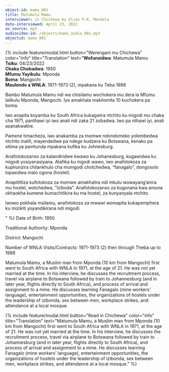 ```yaml
---
object-id: mamu_001
title: Matumula Mamu
interviewer: in Chichewa by Elias P.K. Mandala
date-interviewed: April 23, 2022
av_source: mp3
audiovideo-id: /objects/mamu_audio_001.mp3
objectid: mamu_001
---
```

{% include feature/modal.html button="Werengani mu Chichewa" color="info" title="Translation" text="**Wofunsidwa**: Matumula Mamu<br>
**Tsiku**: 04/23/2022<br>
**Chaka Chobadwa**: 1950<br>
**Mfumu Yayikulu**: Mponda<br>
**Boma**: Mangochi<br>
**Maulendo a WNLA**: 1971-1973 (2), mpakana ku Teba 1988<br>
<p>Bambo Matumula Mamu ndi wa chisilamu wochokera mu dera la Mfumu lalikulu Mponda, Mangochi. Iye amakhala makilomita 10 kuchokera pa boma.</p>
<p>Iwo anapita koyamba ku South Africa kukagwira ntchito ku migodi mu chaka cha 1971, panthawi iyi iwo anali ndi zaka 21 zobadwa. Iwo pa nthawi iyi, anali asanakwatire.</p>
<p>Pamene timacheza, iwo anakamba za momwe ndondomeko yolembedwa ntchito inalili, mayendedwe pa ndege kudzera ku Botswana, kenako pa sitima ya pamtunda mpakana kufika ku Johnesburg.</p>
<p>Anafotokozanso za kalandiridwe kwawo ku Johanesburg, kugawidwa ku migodi yosiyanasiyana. Atafika ku mgodi wawo, iwo anafotokoza za kuphunzira chilankhulo cha mumgodi chotchedwa, “fanagalo”, dongosolo lopasidwa malo ogona (hostel).</p>
<p>Anapititliza kufotokoza za momwe amakhalira ndi mkulu wowayang’anira mu hostel, wotchedwa, “Iziboda”. Anafotokozanso za kugonana kwa amuna okhaokha kumene kumachitikira ku ma hostel, za kunyanyala ntchito.</p>
<p>Iwowo pokhala msilamu, anafotokoza za mwawi womapita kukapemphera ku mizikiti yoyandikirana ndi migodi.</p>" %}
Date of Birth: 1950

Traditional Authority: Mponda

District: Mangochi

Number of WNLA Visits/Contracts: 1971-1973 (2) then through Theba up to 1988

Matumula Mamu, a Muslim man from Mponda (10 km from Mangochi) first went to South Africa with WNLA in 1971, at the age of 21. He was not yet married at the time. In his interview, he discusses the recruitment process, travel via airplane to Botswana followed by train to Johannesburg (and in later year, flights directly to South Africa), and process of arrival and assignment to a mine. He discusses learning Fanagalo (mine workers’ language), entertainment opportunities, the organizations of hostels under the leadership of izibonda, sex between men, workplace strikes, and attendance at a local mosque.

{% include feature/modal.html button="Read in Chichewa" color="info" title="Translation" text="Matumula Mamu, a Muslim man from Mponda (10 km from Mangochi) first went to South Africa with WNLA in 1971, at the age of 21. He was not yet married at the time. In his interview, he discusses the recruitment process, travel via airplane to Botswana followed by train to Johannesburg (and in later year, flights directly to South Africa), and process of arrival and assignment to a mine. He discusses learning Fanagalo (mine workers’ language), entertainment opportunities, the organizations of hostels under the leadership of izibonda, sex between men, workplace strikes, and attendance at a local mosque." %}